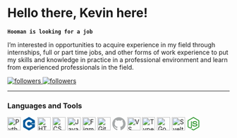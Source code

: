<h1>Hello there, Kevin here!</h1>

**`Hooman is looking for a job`**

I’m interested in opportunities to acquire experience in my field through\
internships, full or part time jobs, and other forms of work experience to put\
my skills and knowledge in practice in a professional environment and learn\
from experienced professionals in the field.

<!-- <a href="https://www.youtube.com/channel/UCwi04PRBTqOoXohKAz6HJ9A?sub_confirmation=1">
  <img alt="youtube subscribers" title="Subscribe to my YouTube channel" src="https://custom-icon-badges.demolab.com/youtube/channel/subscribers/UCwi04PRBTqOoXohKAz6HJ9A?color=%23E05D44&label=KEV%20CMD%20EN&logo=video&logoColor=white&style=for-the-badge&labelColor=CE4630"/>
</a>

<a href="https://www.youtube.com/channel/UCPNvsQMsgzGWx_yBdksoD2Q?sub_confirmation=1">
  <img alt="youtube subscribers" title="Subscribe to my YouTube channel" src="https://custom-icon-badges.demolab.com/youtube/channel/subscribers/UCPNvsQMsgzGWx_yBdksoD2Q?color=%23E05D44&label=KEV%20CMD%20AR&logo=video&logoColor=white&style=for-the-badge&labelColor=CE4630"/>
</a> -->

<a href="https://github.com/kevinzanzi?tab=followers">
  <img alt="followers" title="Follow me on Github" src="https://custom-icon-badges.demolab.com/github/followers/kevinzanzi?color=236ad3&labelColor=1155ba&style=for-the-badge&logo=person-add&label=Follow&logoColor=white"/>
</a>
<!-- <a href="https://github.com/kevinzanzi?tab=repositories&sort=stargazers">
  <img alt="total stars" title="Total stars on GitHub" src="https://custom-icon-badges.demolab.com/github/stars/kevinzanzi?color=55960c&style=for-the-badge&labelColor=488207&logo=star"/>
</a> -->

<a href="https://www.linkedin.com/in/kevinzanzi/">
  <img alt="followers" title="Follow me on Linked In" src="https://img.shields.io/badge/LinkedIn-0077B5?color=1155ba&labelColor=1155ba&style=for-the-badge&logo=person-add&logoColor=white"/>
</a>

---

### Languages and Tools

<p>
  <img width="30px" alt="Python" src="https://cdn.jsdelivr.net/gh/devicons/devicon/icons/python/python-original.svg">
  <svg width="30px" alt="C++" role="img" viewBox="0 0 24 24" xmlns="http://www.w3.org/2000/svg"><title>C++</title><path fill="#00599C" d="M22.394 6c-.167-.29-.398-.543-.652-.69L12.926.22c-.509-.294-1.34-.294-1.848 0L2.26 5.31c-.508.293-.923 1.013-.923 1.6v10.18c0 .294.104.62.271.91.167.29.398.543.652.69l8.816 5.09c.508.293 1.34.293 1.848 0l8.816-5.09c.254-.147.485-.4.652-.69.167-.29.27-.616.27-.91V6.91c.003-.294-.1-.62-.268-.91zM12 19.11c-3.92 0-7.109-3.19-7.109-7.11 0-3.92 3.19-7.11 7.11-7.11a7.133 7.133 0 016.156 3.553l-3.076 1.78a3.567 3.567 0 00-3.08-1.78A3.56 3.56 0 008.444 12 3.56 3.56 0 0012 15.555a3.57 3.57 0 003.08-1.778l3.078 1.78A7.135 7.135 0 0112 19.11zm7.11-6.715h-.79v.79h-.79v-.79h-.79v-.79h.79v-.79h.79v.79h.79zm2.962 0h-.79v.79h-.79v-.79h-.79v-.79h.79v-.79h.79v.79h.79z"/></svg>
  <img width="30px" alt="HTML5" src="https://cdn.jsdelivr.net/gh/devicons/devicon/icons/html5/html5-original.svg">
  <img width="30px" alt="CSS3" src="https://cdn.jsdelivr.net/gh/devicons/devicon/icons/css3/css3-original.svg">
  <img width="30px" alt="JavaScript" src="https://cdn.jsdelivr.net/gh/devicons/devicon/icons/javascript/javascript-original.svg">
  <img width="30px" alt="Figma" src="https://cdn.jsdelivr.net/gh/devicons/devicon/icons/figma/figma-original.svg">
  <img width="30px" alt="Git" src="https://cdn.jsdelivr.net/gh/devicons/devicon/icons/git/git-original.svg">
  <svg width="30px" alt="Github" role="img" viewBox="0 0 24 24" xmlns="http://www.w3.org/2000/svg"><title>GitHub</title><path fill="#A6A9AA" d="M12 .297c-6.63 0-12 5.373-12 12 0 5.303 3.438 9.8 8.205 11.385.6.113.82-.258.82-.577 0-.285-.01-1.04-.015-2.04-3.338.724-4.042-1.61-4.042-1.61C4.422 18.07 3.633 17.7 3.633 17.7c-1.087-.744.084-.729.084-.729 1.205.084 1.838 1.236 1.838 1.236 1.07 1.835 2.809 1.305 3.495.998.108-.776.417-1.305.76-1.605-2.665-.3-5.466-1.332-5.466-5.93 0-1.31.465-2.38 1.235-3.22-.135-.303-.54-1.523.105-3.176 0 0 1.005-.322 3.3 1.23.96-.267 1.98-.399 3-.405 1.02.006 2.04.138 3 .405 2.28-1.552 3.285-1.23 3.285-1.23.645 1.653.24 2.873.12 3.176.765.84 1.23 1.91 1.23 3.22 0 4.61-2.805 5.625-5.475 5.92.42.36.81 1.096.81 2.22 0 1.606-.015 2.896-.015 3.286 0 .315.21.69.825.57C20.565 22.092 24 17.592 24 12.297c0-6.627-5.373-12-12-12"/></svg>
  <img width="30px" alt="VS Code" src="https://cdn.jsdelivr.net/gh/devicons/devicon/icons/vscode/vscode-original.svg">
  <img width="30px" alt="TypeScript" src="https://cdn.jsdelivr.net/gh/devicons/devicon/icons/typescript/typescript-original.svg">
  <img width="30px" alt="Godot 4" src="https://cdn.jsdelivr.net/gh/devicons/devicon/icons/godot/godot-original.svg" />   
  <img width="30px" alt="Svelte" src="https://cdn.jsdelivr.net/gh/devicons/devicon/icons/svelte/svelte-original.svg" />
  <svg width="30px" alt="Node.js" role="img" viewBox="0 0 24 24" xmlns="http://www.w3.org/2000/svg"><title>Node.js</title><path fill="#339933" d="M11.998,24c-0.321,0-0.641-0.084-0.922-0.247l-2.936-1.737c-0.438-0.245-0.224-0.332-0.08-0.383 c0.585-0.203,0.703-0.25,1.328-0.604c0.065-0.037,0.151-0.023,0.218,0.017l2.256,1.339c0.082,0.045,0.197,0.045,0.272,0l8.795-5.076 c0.082-0.047,0.134-0.141,0.134-0.238V6.921c0-0.099-0.053-0.192-0.137-0.242l-8.791-5.072c-0.081-0.047-0.189-0.047-0.271,0 L3.075,6.68C2.99,6.729,2.936,6.825,2.936,6.921v10.15c0,0.097,0.054,0.189,0.139,0.235l2.409,1.392 c1.307,0.654,2.108-0.116,2.108-0.89V7.787c0-0.142,0.114-0.253,0.256-0.253h1.115c0.139,0,0.255,0.112,0.255,0.253v10.021 c0,1.745-0.95,2.745-2.604,2.745c-0.508,0-0.909,0-2.026-0.551L2.28,18.675c-0.57-0.329-0.922-0.945-0.922-1.604V6.921 c0-0.659,0.353-1.275,0.922-1.603l8.795-5.082c0.557-0.315,1.296-0.315,1.848,0l8.794,5.082c0.57,0.329,0.924,0.944,0.924,1.603 v10.15c0,0.659-0.354,1.273-0.924,1.604l-8.794,5.078C12.643,23.916,12.324,24,11.998,24z M19.099,13.993 c0-1.9-1.284-2.406-3.987-2.763c-2.731-0.361-3.009-0.548-3.009-1.187c0-0.528,0.235-1.233,2.258-1.233 c1.807,0,2.473,0.389,2.747,1.607c0.024,0.115,0.129,0.199,0.247,0.199h1.141c0.071,0,0.138-0.031,0.186-0.081 c0.048-0.054,0.074-0.123,0.067-0.196c-0.177-2.098-1.571-3.076-4.388-3.076c-2.508,0-4.004,1.058-4.004,2.833 c0,1.925,1.488,2.457,3.895,2.695c2.88,0.282,3.103,0.703,3.103,1.269c0,0.983-0.789,1.402-2.642,1.402 c-2.327,0-2.839-0.584-3.011-1.742c-0.02-0.124-0.126-0.215-0.253-0.215h-1.137c-0.141,0-0.254,0.112-0.254,0.253 c0,1.482,0.806,3.248,4.655,3.248C17.501,17.007,19.099,15.91,19.099,13.993z"/></svg>
</p>
  
<!-- 
<img width="30px" alt="GitHub" src="https://cdn.jsdelivr.net/gh/devicons/devicon/icons/github/github-original.svg">
<svg width="30px" alt="Go Lang" role="img" viewBox="0 0 24 24" xmlns="http://www.w3.org/2000/svg"><title>Go</title><path fill="#00ADD8" d="M1.811 10.231c-.047 0-.058-.023-.035-.059l.246-.315c.023-.035.081-.058.128-.058h4.172c.046 0 .058.035.035.07l-.199.303c-.023.036-.082.07-.117.07zM.047 11.306c-.047 0-.059-.023-.035-.058l.245-.316c.023-.035.082-.058.129-.058h5.328c.047 0 .07.035.058.07l-.093.28c-.012.047-.058.07-.105.07zm2.828 1.075c-.047 0-.059-.035-.035-.07l.163-.292c.023-.035.07-.07.117-.07h2.337c.047 0 .07.035.07.082l-.023.28c0 .047-.047.082-.082.082zm12.129-2.36c-.736.187-1.239.327-1.963.514-.176.046-.187.058-.34-.117-.174-.199-.303-.327-.548-.444-.737-.362-1.45-.257-2.115.175-.795.514-1.204 1.274-1.192 2.22.011.935.654 1.706 1.577 1.835.795.105 1.46-.175 1.987-.77.105-.13.198-.27.315-.434H10.47c-.245 0-.304-.152-.222-.35.152-.362.432-.97.596-1.274a.315.315 0 01.292-.187h4.253c-.023.316-.023.631-.07.947a4.983 4.983 0 01-.958 2.29c-.841 1.11-1.94 1.8-3.33 1.986-1.145.152-2.209-.07-3.143-.77-.865-.655-1.356-1.52-1.484-2.595-.152-1.274.222-2.419.993-3.424.83-1.086 1.928-1.776 3.272-2.02 1.098-.2 2.15-.07 3.096.571.62.41 1.063.97 1.356 1.648.07.105.023.164-.117.2m3.868 6.461c-1.064-.024-2.034-.328-2.852-1.029a3.665 3.665 0 01-1.262-2.255c-.21-1.32.152-2.489.947-3.529.853-1.122 1.881-1.706 3.272-1.95 1.192-.21 2.314-.095 3.33.595.923.63 1.496 1.484 1.648 2.605.198 1.578-.257 2.863-1.344 3.962-.771.783-1.718 1.273-2.805 1.495-.315.06-.63.07-.934.106zm2.78-4.72c-.011-.153-.011-.27-.034-.387-.21-1.157-1.274-1.81-2.384-1.554-1.087.245-1.788.935-2.045 2.033-.21.912.234 1.835 1.075 2.21.643.28 1.285.244 1.905-.07.923-.48 1.425-1.228 1.484-2.233z"/></svg>
<img width="30px" alt="CPP" src="https://cdn.jsdelivr.net/gh/devicons/devicon/icons/cplusplus/cplusplus-original.svg">
<img align="left" width="30px" alt="Django" src="https://cdn.jsdelivr.net/gh/devicons/devicon/icons/django/django-plain.svg">
<img align="left" width="30px" alt="MySQL" src="https://cdn.jsdelivr.net/gh/devicons/devicon/icons/mysql/mysql-original.svg">
<img align="left" width="30px" alt="Docker" src="https://cdn.jsdelivr.net/gh/devicons/devicon/icons/docker/docker-original.svg">
<img align="left" width="30px" alt="Firebase" src="https://cdn.jsdelivr.net/gh/devicons/devicon/icons/firebase/firebase-plain.svg">
<img align="left" width="30px" alt="PostgreSQL" src="https://cdn.jsdelivr.net/gh/devicons/devicon/icons/postgresql/postgresql-original.svg">
<img align="left" width="30px" alt="Rust" src="https://cdn.jsdelivr.net/gh/devicons/devicon/icons/rust/rust-plain.svg">
-->

<br/>

<!--
#

### Latest Coding With Kevin en Videos -->

<!-- BEGIN YOUTUBE-CODING-WITH-KEVIN -->

<!-- END YOUTUBE-CODING-WITH-KEVIN -->
